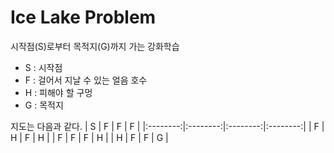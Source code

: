 Ice Lake Problem
================

시작점(S)로부터 목적지(G)까지 가는 강화학습
* S : 시작점
* F : 걸어서 지날 수 있는 얼음 호수
* H : 피해야 할 구멍
* G : 목적지

지도는 다음과 같다.
| S | F | F | F |
|:--------:|:--------:|:--------:|:--------:|
| F | H | F | H |
| F | F | F | H |
| H | F | F | G |
